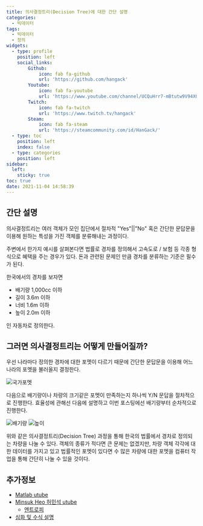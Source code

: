 ```yaml
---
title: 의사결정트리(Decision Tree)에 대한 간단 설명
categories:
  - 빅데이터
tags:
  - 빅데이터
  - 정의
widgets:
  - type: profile
    position: left
    social_links:
        Github:
            icon: fab fa-github
            url: 'https://github.com/hangack'
        Youtube:
            icon: fab fa-youtube
            url: 'https://www.youtube.com/channel/UCQuHrr7-mBtutw9V94XGH-g'
        Twitch:
            icon: fab fa-twitch
            url: 'https://www.twitch.tv/hangack'
        Steam:
            icon: fab fa-steam
            url: 'https://steamcommunity.com/id/HanGack/'
  - type: toc
    position: left
    index: false
  - type: categories
    position: left
sidebar:
  left:
    sticky: true
toc: true
date: 2021-11-04 14:58:39
---
```


## 간단 설명
의사결정트리는 여러 객체가 모인 집단에서 절차적 "Yes"||"No" 혹은 간단한 문답문을 이용해 원하는 특성을 가진 객체를 분류해내는 과정이다.

주변에서 한가지 예시를 살펴본다면 법률로 경차를 정의해서 고속도로 / 보험 등 각종 형식으로 혜택을 주는 경우가 있다.
돈과 관련된 문제인 만큼 경차를 분류하는 기준은 필수가 된다.

한국에서의 경차를 보자면
- 배기량 1,000cc 이하
- 길이 3.6m 이하
- 너비 1.6m 이하
- 높이 2.0m 이하

인 자동차로 정의한다.

## 그러면 의사결정트리는 어떻게 만들어질까?
우선 나라마다 정의한 경차에 대한 포멧이 다르기 때문에 간단한 문답문을 이용해 어느 나라의 포멧을 불러올지 결정한다.

<img src="/images/2111/Dicision Tree Basic/car0.png" alt="국가포멧">

다음으로 배기량이나 차량의 크기같은 포멧이 만족하는지 하나씩 Y/N 문답을 절차적으로 진행한다. 효율성에 관해선 다음에 설명하고 이번 포스팅에선 배기량부터 순차적으로 진행한다.

<img src="/images/2111/Dicision Tree Basic/car1.png" alt="배기량">
<img src="/images/2111/Dicision Tree Basic/car4.png" alt="높이">

위와 같은 의사결정트리(Decision Tree) 과정을 통해 한국의 법률에서 경차로 정의되는 차량을 나눌 수 있다.
객체의 종류가 적다면 큰 문제는 없겠지만, 차량 객체 각각에 대한 데이터를 가지고 있고 법률적인 포멧이 있다면 수 많은 차량에 대한 포멧을 컴퓨터 작업을 통해 간단히 나눌 수 있을 것이다.


## 추가정보
- [Matlab utube](https://youtu.be/IFGP0mqdL5w)
- [Minsuk Heo 허민석 utube](https://youtu.be/n0p0120Gxqk)
  - [엔트로피](https://youtu.be/UPKugq0fK04)
- [심화 및 수식 설명](https://bkshin.tistory.com/entry/%EB%A8%B8%EC%8B%A0%EB%9F%AC%EB%8B%9D-4-%EA%B2%B0%EC%A0%95-%ED%8A%B8%EB%A6%ACDecision-Tree)